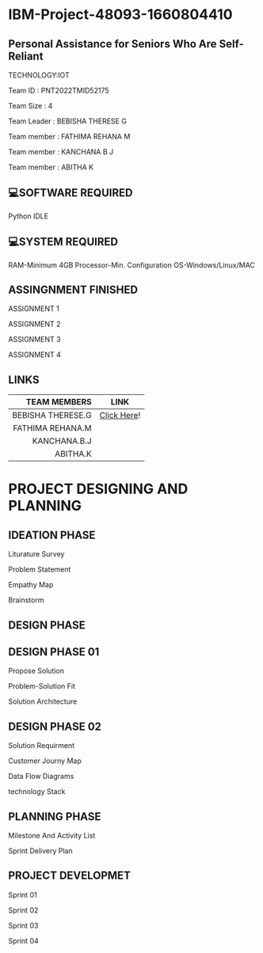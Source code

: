    # IBM-Project-48093-1660804410

   ## Personal Assistance for Seniors Who Are Self-Reliant

TECHNOLOGY:IOT

Team ID : PNT2022TMID52175

Team Size : 4

Team Leader : BEBISHA THERESE G

Team member : FATHIMA REHANA M

Team member : KANCHANA B J

Team member : ABITHA K

## :computer:SOFTWARE REQUIRED

Python IDLE

## :computer:SYSTEM REQUIRED

RAM-Minimum 4GB Processor-Min. Configuration OS-Windows/Linux/MAC

## ASSINGNMENT FINISHED

ASSIGNMENT 1

ASSIGNMENT 2

ASSIGNMENT 3

ASSIGNMENT 4

## LINKS

| TEAM MEMBERS     |      LINK                                                                                                        |
|-----------------:|------------------------------------------------------------------------------------------------------------------|
| BEBISHA THERESE.G|  [Click Here](https://github.com/IBM-EPBL/IBM-Project-48093-1660804410/tree/main/ASSIGNMENT/BEBISHA%20THERESE.G)!|
|  FATHIMA REHANA.M|                  
|      KANCHANA.B.J|                  
|          ABITHA.K|                  

# PROJECT DESIGNING AND PLANNING

## IDEATION PHASE

Liturature Survey

Problem Statement

Empathy Map

Brainstorm

## DESIGN PHASE

## DESIGN PHASE 01

Propose Solution

Problem-Solution Fit

Solution Architecture

## DESIGN PHASE 02

Solution Requirment

Customer Journy Map

Data Flow Diagrams

technology Stack

## PLANNING PHASE

Milestone And Activity List

Sprint Delivery Plan

## PROJECT DEVELOPMET

Sprint 01

Sprint 02

Sprint 03

Sprint 04

